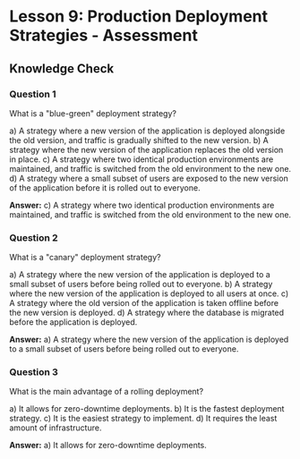 # Lesson 9: Production Deployment Strategies - Assessment

## Knowledge Check

### Question 1
What is a "blue-green" deployment strategy?

a) A strategy where a new version of the application is deployed alongside the old version, and traffic is gradually shifted to the new version.
b) A strategy where the new version of the application replaces the old version in place.
c) A strategy where two identical production environments are maintained, and traffic is switched from the old environment to the new one.
d) A strategy where a small subset of users are exposed to the new version of the application before it is rolled out to everyone.

**Answer:** c) A strategy where two identical production environments are maintained, and traffic is switched from the old environment to the new one.

### Question 2
What is a "canary" deployment strategy?

a) A strategy where the new version of the application is deployed to a small subset of users before being rolled out to everyone.
b) A strategy where the new version of the application is deployed to all users at once.
c) A strategy where the old version of the application is taken offline before the new version is deployed.
d) A strategy where the database is migrated before the application is deployed.

**Answer:** a) A strategy where the new version of the application is deployed to a small subset of users before being rolled out to everyone.

### Question 3
What is the main advantage of a rolling deployment?

a) It allows for zero-downtime deployments.
b) It is the fastest deployment strategy.
c) It is the easiest strategy to implement.
d) It requires the least amount of infrastructure.

**Answer:** a) It allows for zero-downtime deployments.